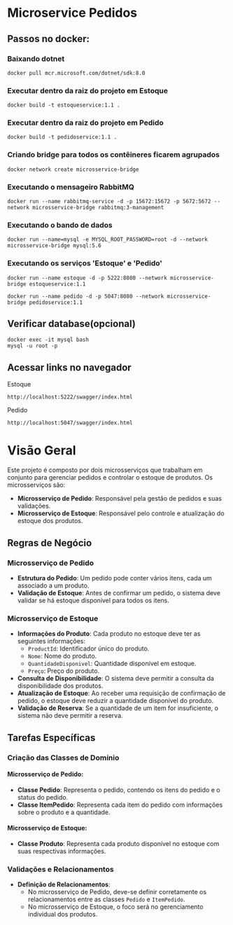 # Microservice Pedidos

## Passos no docker:

### Baixando dotnet
```
docker pull mcr.microsoft.com/dotnet/sdk:8.0
```

### Executar dentro da raiz do projeto em Estoque
```
docker build -t estoqueservice:1.1 .
```

### Executar dentro da raiz do projeto em Pedido
```
docker build -t pedidoservice:1.1 .
```

### Criando bridge para todos os contêineres ficarem agrupados
```
docker network create microsservice-bridge
```

### Executando o mensageiro RabbitMQ

```
docker run --name rabbitmq-service -d -p 15672:15672 -p 5672:5672 --network microsservice-bridge rabbitmq:3-management
```

### Executando o bando de dados 
```
docker run --name=mysql -e MYSQL_ROOT_PASSWORD=root -d --network microsservice-bridge mysql:5.6
```

### Executando os serviços 'Estoque' e 'Pedido'
```
docker run --name estoque -d -p 5222:8080 --network microsservice-bridge estoqueservice:1.1
```
```
docker run --name pedido -d -p 5047:8080 --network microsservice-bridge pedidoservice:1.1
```

## Verificar database(opcional)
```
docker exec -it mysql bash
mysql -u root -p
```

## Acessar links no navegador
Estoque
```
http://localhost:5222/swagger/index.html
```

Pedido
```
http://localhost:5047/swagger/index.html
```

# Visão Geral

Este projeto é composto por dois microsserviços que trabalham em conjunto para gerenciar pedidos e controlar o estoque de produtos. Os microsserviços são:

- **Microsserviço de Pedido**: Responsável pela gestão de pedidos e suas validações.
- **Microsserviço de Estoque**: Responsável pelo controle e atualização do estoque dos produtos.

## Regras de Negócio

### Microsserviço de Pedido

- **Estrutura do Pedido**: Um pedido pode conter vários itens, cada um associado a um produto.
- **Validação de Estoque**: Antes de confirmar um pedido, o sistema deve validar se há estoque disponível para todos os itens.

### Microsserviço de Estoque

- **Informações do Produto**: Cada produto no estoque deve ter as seguintes informações:
  - `ProductId`: Identificador único do produto.
  - `Nome`: Nome do produto.
  - `QuantidadeDisponivel`: Quantidade disponível em estoque.
  - `Preço`: Preço do produto.
- **Consulta de Disponibilidade**: O sistema deve permitir a consulta da disponibilidade dos produtos.
- **Atualização de Estoque**: Ao receber uma requisição de confirmação de pedido, o estoque deve reduzir a quantidade disponível do produto.
- **Validação de Reserva**: Se a quantidade de um item for insuficiente, o sistema não deve permitir a reserva.

## Tarefas Específicas

### Criação das Classes de Domínio

#### Microsserviço de Pedido:

- **Classe Pedido**: Representa o pedido, contendo os itens do pedido e o status do pedido.
- **Classe ItemPedido**: Representa cada item do pedido com informações sobre o produto e a quantidade.

#### Microsserviço de Estoque:

- **Classe Produto**: Representa cada produto disponível no estoque com suas respectivas informações.

### Validações e Relacionamentos

- **Definição de Relacionamentos**:
  - No microsserviço de Pedido, deve-se definir corretamente os relacionamentos entre as classes `Pedido` e `ItemPedido`.
  - No microsserviço de Estoque, o foco será no gerenciamento individual dos produtos.
